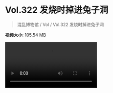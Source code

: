 # Vol.322 发烧时掉进兔子洞

> 混乱博物馆 / Vol / Vol.322 发烧时掉进兔子洞

**视频大小**: 105.54 MB

<div class="video"><video src="https://file.hsyhx.top/video/322.mp4" controls preload>🤔 您的浏览器不支持 video 标签</video></div>